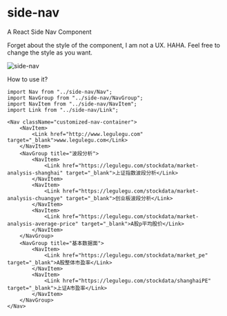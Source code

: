 # side-nav

A React Side Nav Component

Forget about the style of the component, I am not a UX. HAHA. Feel free to change the style as you want.

![side-nav](https://user-images.githubusercontent.com/5471228/36662172-7c1a6014-1b18-11e8-92eb-32f330a4437b.gif)

How to use it?

```
import Nav from "../side-nav/Nav";
import NavGroup from "../side-nav/NavGroup";
import NavItem from "../side-nav/NavItem";
import Link from "../side-nav/Link";

<Nav className="customized-nav-container">
    <NavItem>
        <Link href="http://www.legulegu.com" target="_blank">www.legulegu.com</Link>
    </NavItem>
    <NavGroup title="波段分析">
        <NavItem>
            <Link href="https://legulegu.com/stockdata/market-analysis-shanghai" target="_blank">上证指数波段分析</Link>
        </NavItem>
        <NavItem>
            <Link href="https://legulegu.com/stockdata/market-analysis-chuangye" target="_blank">创业板波段分析</Link>
        </NavItem>
        <NavItem>
            <Link href="https://legulegu.com/stockdata/market-analysis-average-price" target="_blank">A股p平均股价</Link>
        </NavItem>
    </NavGroup>
    <NavGroup title="基本数据面">
        <NavItem>
            <Link href="https://legulegu.com/stockdata/market_pe" target="_blank">A股整体市盈率</Link>
        </NavItem>
        <NavItem>
            <Link href="https://legulegu.com/stockdata/shanghaiPE" target="_blank">上证A市盈率</Link>
        </NavItem>
    </NavGroup>
</Nav>
```
